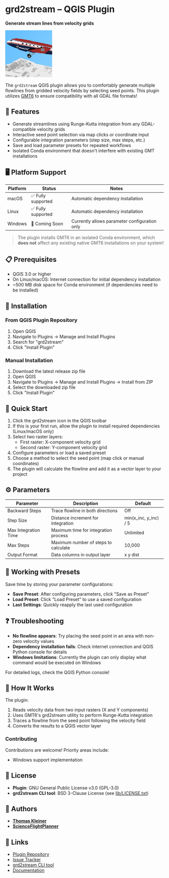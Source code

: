 # grd2stream – QGIS Plugin

**Generate stream lines from velocity grids**

![grd2stream logo](icon.png)

The `grd2stream` QGIS plugin allows you to comfortably generate multiple flowlines from gridded velocity fields by selecting seed points. This plugin utilizes [GMT6](https://www.generic-mapping-tools.org/) to ensure compatibility with all GDAL file formats!

## 🌟 Features

- Generate streamlines using Runge-Kutta integration from any GDAL-compatible velocity grids
- Interactive seed point selection via map clicks or coordinate input
- Configurable integration parameters (step size, max steps, etc.)
- Save and load parameter presets for repeated workflows
- Isolated Conda environment that doesn't interfere with existing GMT installations

## 🖥️ Platform Support

| Platform | Status | Notes |
|----------|--------|-------|
| macOS    | ✅ Fully supported | Automatic dependency installation |
| Linux    | ✅ Fully supported | Automatic dependency installation |
| Windows  | 🚧 Coming Soon | Currently allows parameter configuration only |

> The plugin installs GMT6 in an isolated Conda environment, which **does not** affect any existing native GMT6 installations on your system!

## 📋 Prerequisites

- QGIS 3.0 or higher
- On Linux/macOS: Internet connection for initial dependency installation
- ~500 MB disk space for Conda environment (if dependencies need to be installed)

## 🔧 Installation

### From QGIS Plugin Repository

1. Open QGIS
2. Navigate to Plugins → Manage and Install Plugins
3. Search for "grd2stream"
4. Click "Install Plugin"

### Manual Installation

1. Download the latest release zip file
2. Open QGIS
3. Navigate to Plugins → Manage and Install Plugins → Install from ZIP
4. Select the downloaded zip file
5. Click "Install Plugin"

## 🚀 Quick Start

1. Click the grd2stream icon in the QGIS toolbar
2. If this is your first run, allow the plugin to install required dependencies (Linux/macOS only)
3. Select two raster layers:
   - First raster: X-component velocity grid
   - Second raster: Y-component velocity grid
4. Configure parameters or load a saved preset
5. Choose a method to select the seed point (map click or manual coordinates)
6. The plugin will calculate the flowline and add it as a vector layer to your project

## ⚙️ Parameters

| Parameter | Description | Default |
|-----------|-------------|---------|
| Backward Steps | Trace flowline in both directions | Off |
| Step Size | Distance increment for integration | min(x_inc, y_inc) / 5 |
| Max Integration Time | Maximum time for integration process | Unlimited |
| Max Steps | Maximum number of steps to calculate | 10,000 |
| Output Format | Data columns in output layer | x y dist |

## 🧰 Working with Presets

Save time by storing your parameter configurations:

- **Save Preset**: After configuring parameters, click "Save as Preset"
- **Load Preset**: Click "Load Preset" to use a saved configuration
- **Last Settings**: Quickly reapply the last used configuration

## ❓ Troubleshooting

- **No flowline appears**: Try placing the seed point in an area with non-zero velocity values
- **Dependency installation fails**: Check internet connection and QGIS Python console for details
- **Windows limitations**: Currently the plugin can only display what command would be executed on Windows

For detailed logs, check the QGIS Python console!

## 🔄 How It Works

The plugin:
1. Reads velocity data from two input rasters (X and Y components)
2. Uses GMT6's grd2stream utility to perform Runge-Kutta integration
3. Traces a flowline from the seed point following the velocity field
4. Converts the results to a QGIS vector layer

### Contributing

Contributions are welcome! Priority areas include:
- Windows support implementation

## 📜 License

- **Plugin**: GNU General Public License v3.0 (GPL-3.0)
- **grd2stream CLI tool**: BSD 3-Clause License (see [lib/LICENSE.txt](lib/LICENSE.txt))

## 👥 Authors

- [**Thomas Kleiner**](https://github.com/tkleiner)
- [**ScienceFlightPlanner**](https://github.com/ScienceFlightPlanner)

## 🔗 Links

- [Plugin Repository](https://github.com/ScienceFlightPlanner/grd2stream)
- [Issue Tracker](https://github.com/ScienceFlightPlanner/grd2stream/issues)
- [grd2stream CLI tool](https://github.com/tkleiner/grd2stream)
- [Documentation](https://scienceflightplanner.github.io/grd2stream/)
